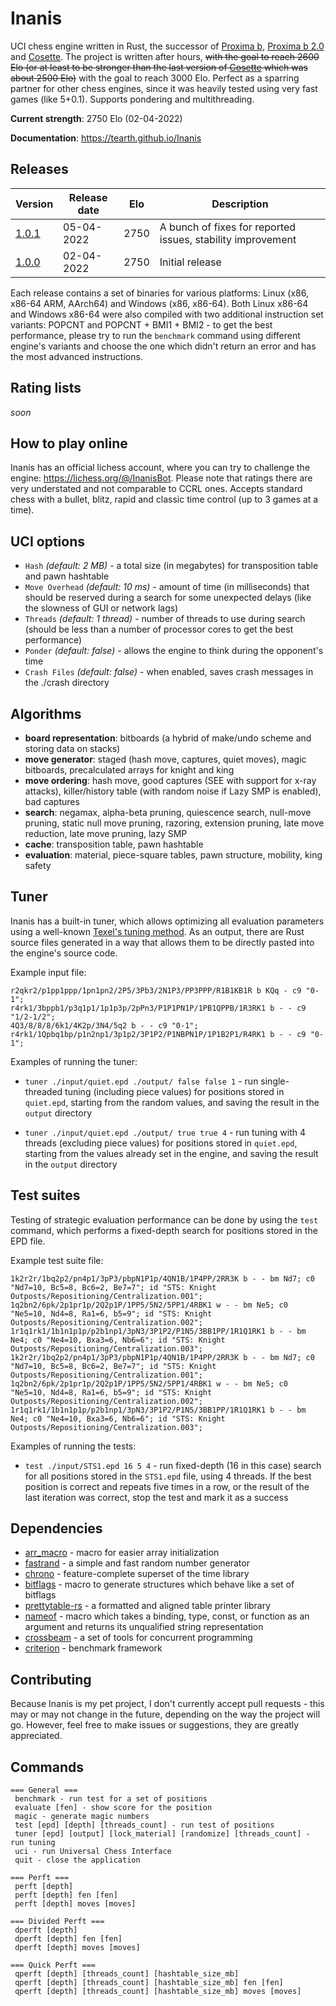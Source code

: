 # Inanis
UCI chess engine written in Rust, the successor of [Proxima b](https://github.com/Tearth/Proxima-b), [Proxima b 2.0](https://github.com/Tearth/Proxima-b-2.0) and [Cosette](https://github.com/Tearth/Cosette). The project is written after hours, ~~with the goal to reach 2600 Elo (or at least to be stronger than the last version of [Cosette](https://github.com/Tearth/Cosette) which was about 2500 Elo)~~ with the goal to reach 3000 Elo. Perfect as a sparring partner for other chess engines, since it was heavily tested using very fast games (like 5+0.1). Supports pondering and multithreading.

**Current strength**: 2750 Elo (02-04-2022)

**Documentation**: https://tearth.github.io/Inanis

## Releases
| Version                                                       | Release date | Elo  | Description  |
|---------------------------------------------------------------|--------------|------|--------------|
| [1.0.1](https://github.com/Tearth/Inanis/releases/tag/v1.0.1) | 05-04-2022   | 2750 | A bunch of fixes for reported issues, stability improvement |
| [1.0.0](https://github.com/Tearth/Inanis/releases/tag/v1.0.0) | 02-04-2022   | 2750 | Initial release |

Each release contains a set of binaries for various platforms: Linux (x86, x86-64 ARM, AArch64) and Windows (x86, x86-64). Both Linux x86-64 and Windows x86-64 were also compiled with two additional instruction set variants: POPCNT and POPCNT + BMI1 + BMI2 - to get the best performance, please try to run the `benchmark` command using different engine's variants and choose the one which didn't return an error and has the most advanced instructions.

## Rating lists
*soon*

## How to play online
Inanis has an official lichess account, where you can try to challenge the engine: https://lichess.org/@/InanisBot. Please note that ratings there are very understated and not comparable to CCRL ones. Accepts standard chess with a bullet, blitz, rapid and classic time control (up to 3 games at a time).

## UCI options
 - `Hash` *(default: 2 MB)* - a total size (in megabytes) for transposition table and pawn hashtable
 - `Move Overhead` *(default: 10 ms)* - amount of time (in milliseconds) that should be reserved during a search for some unexpected delays (like the slowness of GUI or network lags)
 - `Threads` *(default: 1 thread)* - number of threads to use during search (should be less than a number of processor cores to get the best performance)
 - `Ponder` *(default: false)* - allows the engine to think during the opponent's time
 - `Crash Files` *(default: false)* - when enabled, saves crash messages in the ./crash directory

## Algorithms
 - **board representation**: bitboards (a hybrid of make/undo scheme and storing data on stacks)
 - **move generator**: staged (hash move, captures, quiet moves), magic bitboards, precalculated arrays for knight and king
 - **move ordering**: hash move, good captures (SEE with support for x-ray attacks), killer/history table (with random noise if Lazy SMP is enabled), bad captures
 - **search**: negamax, alpha-beta pruning, quiescence search, null-move pruning, static null move pruning, razoring, extension pruning, late move reduction, late move pruning, lazy SMP
 - **cache**: transposition table, pawn hashtable
 - **evaluation**: material, piece-square tables, pawn structure, mobility, king safety

## Tuner
Inanis has a built-in tuner, which allows optimizing all evaluation parameters using a well-known [Texel's tuning method](https://www.chessprogramming.org/Texel%27s_Tuning_Method). As an output, there are Rust source files generated in a way that allows them to be directly pasted into the engine's source code. 

Example input file:
```
r2qkr2/p1pp1ppp/1pn1pn2/2P5/3Pb3/2N1P3/PP3PPP/R1B1KB1R b KQq - c9 "0-1";
r4rk1/3bppb1/p3q1p1/1p1p3p/2pPn3/P1P1PN1P/1PB1QPPB/1R3RK1 b - - c9 "1/2-1/2";
4Q3/8/8/8/6k1/4K2p/3N4/5q2 b - - c9 "0-1";
r4rk1/1Qpbq1bp/p1n2np1/3p1p2/3P1P2/P1NBPN1P/1P1B2P1/R4RK1 b - - c9 "0-1";
```

Examples of running the tuner:

 - `tuner ./input/quiet.epd ./output/ false false 1` - run single-threaded tuning (including piece values) for positions stored in `quiet.epd`, starting from the random values, and saving the result in the `output` directory

 - `tuner ./input/quiet.epd ./output/ true true 4` - run tuning with 4 threads (excluding piece values) for positions stored in `quiet.epd`, starting from the values already set in the engine, and saving the result in the `output` directory

## Test suites 
Testing of strategic evaluation performance can be done by using the `test` command, which performs a fixed-depth search for positions stored in the EPD file.

Example test suite file:
```
1k2r2r/1bq2p2/pn4p1/3pP3/pbpN1P1p/4QN1B/1P4PP/2RR3K b - - bm Nd7; c0 "Nd7=10, Bc5=8, Bc6=2, Be7=7"; id "STS: Knight Outposts/Repositioning/Centralization.001";
1q2bn2/6pk/2p1pr1p/2Q2p1P/1PP5/5N2/5PP1/4RBK1 w - - bm Ne5; c0 "Ne5=10, Nd4=8, Ra1=6, b5=9"; id "STS: Knight Outposts/Repositioning/Centralization.002";
1r1q1rk1/1b1n1p1p/p2b1np1/3pN3/3P1P2/P1N5/3BB1PP/1R1Q1RK1 b - - bm Ne4; c0 "Ne4=10, Bxa3=6, Nb6=6"; id "STS: Knight Outposts/Repositioning/Centralization.003";
1k2r2r/1bq2p2/pn4p1/3pP3/pbpN1P1p/4QN1B/1P4PP/2RR3K b - - bm Nd7; c0 "Nd7=10, Bc5=8, Bc6=2, Be7=7"; id "STS: Knight Outposts/Repositioning/Centralization.001";
1q2bn2/6pk/2p1pr1p/2Q2p1P/1PP5/5N2/5PP1/4RBK1 w - - bm Ne5; c0 "Ne5=10, Nd4=8, Ra1=6, b5=9"; id "STS: Knight Outposts/Repositioning/Centralization.002";
1r1q1rk1/1b1n1p1p/p2b1np1/3pN3/3P1P2/P1N5/3BB1PP/1R1Q1RK1 b - - bm Ne4; c0 "Ne4=10, Bxa3=6, Nb6=6"; id "STS: Knight Outposts/Repositioning/Centralization.003";
```

Examples of running the tests:

 - `test ./input/STS1.epd 16 5 4` - run fixed-depth (16 in this case) search for all positions stored in the `STS1.epd` file, using 4 threads. If the best position is correct and repeats five times in a row, or the result of the last iteration was correct, stop the test and mark it as a success

## Dependencies
 - [arr_macro](https://github.com/JoshMcguigan/arr_macro) - macro for easier array initialization
 - [fastrand](https://github.com/smol-rs/fastrand) - a simple and fast random number generator
 - [chrono](https://github.com/chronotope/chrono) - feature-complete superset of the time library
 - [bitflags](https://github.com/bitflags/bitflags) - macro to generate structures which behave like a set of bitflags
 - [prettytable-rs](https://github.com/phsym/prettytable-rs) - a formatted and aligned table printer library
 - [nameof](https://github.com/SilentByte/nameof) - macro which takes a binding, type, const, or function as an argument and returns its unqualified string representation
 - [crossbeam](https://github.com/crossbeam-rs/crossbeam) - a set of tools for concurrent programming
 - [criterion](https://github.com/bheisler/criterion.rs) - benchmark framework

## Contributing
Because Inanis is my pet project, I don't currently accept pull requests - this may or may not change in the future, depending on the way the project will go. However, feel free to make issues or suggestions, they are greatly appreciated. 

## Commands
```
=== General ===
 benchmark - run test for a set of positions
 evaluate [fen] - show score for the position
 magic - generate magic numbers
 test [epd] [depth] [threads_count] - run test of positions
 tuner [epd] [output] [lock_material] [randomize] [threads_count] - run tuning
 uci - run Universal Chess Interface
 quit - close the application

=== Perft ===
 perft [depth]
 perft [depth] fen [fen]
 perft [depth] moves [moves]

=== Divided Perft ===
 dperft [depth]
 dperft [depth] fen [fen]
 dperft [depth] moves [moves]

=== Quick Perft ===
 qperft [depth] [threads_count] [hashtable_size_mb]
 qperft [depth] [threads_count] [hashtable_size_mb] fen [fen]
 qperft [depth] [threads_count] [hashtable_size_mb] moves [moves]
```
